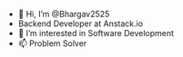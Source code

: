 - 👋 Hi, I’m @Bhargav2525
- Backend Developer at Anstack.io
- 👀 I’m interested in Software Development
- 📫 Problem Solver

<!---
Bhargav2525/Bhargav2525 is a ✨ special ✨ repository because its `README.md` (this file) appears on your GitHub profile.
You can click the Preview link to take a look at your changes.
--->
